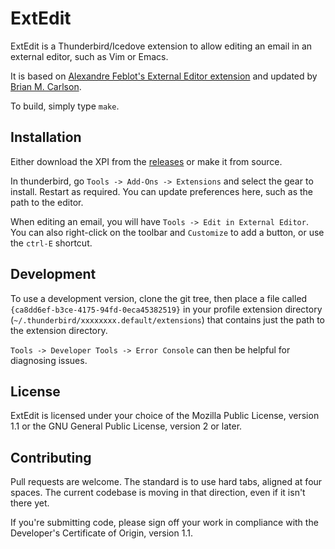 ExtEdit
=======

ExtEdit is a Thunderbird/Icedove extension to allow editing an email in an
external editor, such as Vim or Emacs.

It is based on
[Alexandre Feblot's External Editor extension](http://globs.org/articles.php?lng=en&pg=2)
and updated by [Brian M. Carlson](https://github.com/bk2204/extedit).

To build, simply type `make`.

Installation
------------

Either download the XPI from the
[releases](https://github.com/ianw/extedit/releases) or make it from
source.

In thunderbird, go `Tools -> Add-Ons -> Extensions` and select the
gear to install.  Restart as required.  You can update preferences
here, such as the path to the editor.

When editing an email, you will have `Tools -> Edit in External
Editor`.  You can also right-click on the toolbar and `Customize` to
add a button, or use the `ctrl-E` shortcut.

Development
-----------

To use a development version, clone the git tree, then place a file
called `{ca8dd6ef-b3ce-4175-94fd-0eca45382519}` in your profile
extension directory (`~/.thunderbird/xxxxxxxx.default/extensions`)
that contains just the path to the extension directory.

`Tools -> Developer Tools -> Error Console` can then be helpful for
diagnosing issues.

License
-------

ExtEdit is licensed under your choice of the Mozilla Public License, version 1.1
or the GNU General Public License, version 2 or later.

Contributing
------------

Pull requests are welcome.  The standard is to use hard tabs, aligned at four
spaces.  The current codebase is moving in that direction, even if it isn't
there yet.

If you're submitting code, please sign off your work in compliance with the
Developer's Certificate of Origin, version 1.1.

